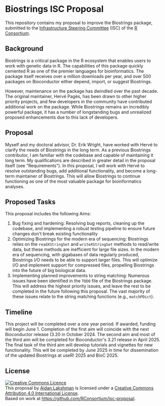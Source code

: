 # Biostrings ISC Proposal
This repository contains my proposal to improve the Biostrings package, submitted to the [Infrastructure Steering Committee](https://www.r-consortium.org/all-projects/call-for-proposals) (ISC) of the [R Consortium](https://www.r-consortium.org).

## Background 

Biostrings is a critical package in the R ecosystem that enables users to work with genetic data in R. The capabilities of this package quickly cemented R as one of the premier languages for bioinformatics. The package itself receives over a million downloads per year, and over 500 packages on Bioconductor either depend, import, or suggest Biostrings. 

However, maintenance on the package has dwindled over the past decade. The original maintainer, Hervé Pagès, has been drawn to other higher priority projects, and few developers in the community have contributed additional work on the package. While Biostrings remains an incredibly powerful package, it has a number of longstanding bugs and unrealized proposed enhancements due to this lack of developers.

## Proposal

Myself and my doctoral advisor, Dr. Erik Wright, have worked with Hervé to clarify the needs of Biostrings in the long term. As a previous Biostrings contributor, I am familiar with the codebase and capable of maintaining it long term. My qualifications are described in greater detail in the proposal itself (see "Requirements"). In this proposal, I will work with Hervé to resolve outstanding bugs, add additional functionality, and become a long-term maintainer of Biostrings. This will allow Biostrings to continue functioning as one of the most valuable package for bioinformatics analyses.

## Proposed Tasks

This proposal includes the following Aims:

1. Bug fixing and hardening: Resolving bug reports, cleaning up the codebase, and implementing a robust testing pipeline to ensure future changes don't break existing functionality
2. Optimizing Biostrings for the modern era of sequencing: Biostrings relies on the `readXStringSet` and `writeXStringSet` methods to read/write data, but these methods are inefficient for large file sizes. In the modern era of sequencing, with gigabases of data regularly produced, Biostrings I/O needs to be able to support larger files. This will optimize I/O and implement support for compressed files, propelling Biostrings into the future of big biological data.
3. Implementing planned improvements to string matching: Numerous issues have been identified in the `TODO` file of the Biostrings package. This will address the highest priority issues, and leave the rest to be completed in the future following this proposal. The vast majority of these issues relate to the string matching functions (e.g., `matchPDict`). 

## Timeline

This project will be completed over a one year period. If awarded, funding will begin June 1. Completion of the first aim will coincide with the next  Bioconductor release (3.20 in October 2024. The second aim and most of the  third aim will be completed for Bioconductor's 3.21 release in April 2025. The final task of the third aim will develop tutorials and vignettes for new functionality. This will be completed by June 2025 in time for dissemination of the updated Biostrings at useR! 2025 and BioC 2025.

## License
<a rel="license" href="http://creativecommons.org/licenses/by/4.0/"><img alt="Creative Commons Licence" style="border-width:0" src="https://i.creativecommons.org/l/by/4.0/88x31.png" /></a><br /><span xmlns:dct="http://purl.org/dc/terms/" property="dct:title">This proposal</span> by <a xmlns:cc="http://creativecommons.org/ns#" href="https://github.com/ahl27" property="cc:attributionName" rel="cc:attributionURL">Aidan Lakshman</a> is licensed under a <a rel="license" href="http://creativecommons.org/licenses/by/4.0/">Creative Commons Attribution 4.0 International License</a>.<br />Based on work at <a xmlns:dct="http://purl.org/dc/terms/" href="https://github.com/RConsortium/isc-proposal" rel="dct:source">https://github.com/RConsortium/isc-proposal</a>.
